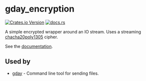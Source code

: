 # gday_encryption
[![Crates.io Version](https://img.shields.io/crates/v/gday_encryption)](https://crates.io/crates/gday_encryption)
[![docs.rs](https://img.shields.io/docsrs/gday_encryption)](https://docs.rs/gday_encryption/)

A simple encrypted wrapper around an IO stream.
Uses a streaming [chacha20poly1305](https://docs.rs/chacha20poly1305/latest/chacha20poly1305/) cipher.

See the [documentation](https://docs.rs/gday_encryption/).

## Used by
- [gday](https://crates.io/crates/gday_server) - Command line tool for sending files.
